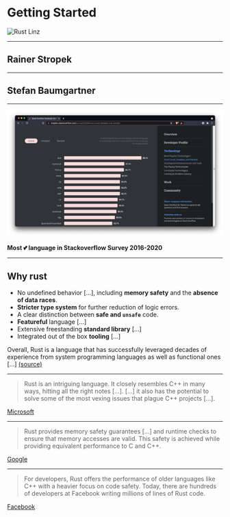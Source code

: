 # Getting Started

![Rust Linz](https://rust-linz.at/img/rust-linz-logo.svg)

---

## Rainer Stropek


---

## Stefan Baumgartner

---

![Rust](../images/rustlove.png)

**Most 💕 language in Stackoverflow Survey 2016-2020**

---

## Why rust

- No undefined behavior [...], including **memory safety** and the **absence of data races**.
- **Stricter type system** for further reduction of logic errors.
- A clear distinction between **safe and `unsafe`** code.
- **Featureful** language [...]
- Extensive freestanding **standard library** [...]
- Integrated out of the box **tooling** [...]

Overall, Rust is a language that has successfully leveraged decades of experience from system programming languages as well as functional ones [...] [(source)](https://lkml.org/lkml/2021/4/14/1023)

---

>  Rust is an intriguing language. It closely resembles C++ in many ways, hitting all the right notes [...]. [...] it also has the potential to solve some of the most vexing issues that plague C++ projects [...]. 

[Microsoft](https://blogs.windows.com/windowsdeveloper/2020/04/30/rust-winrt-public-preview/)

---

> Rust provides memory safety guarantees [...] and runtime checks to ensure that memory accesses are valid. This safety is achieved while providing equivalent performance to C and C++.

[Google](https://security.googleblog.com/2021/04/rust-in-android-platform.html)

---

>  For developers, Rust offers the performance of older languages like C++ with a heavier focus on code safety. Today, there are hundreds of developers at Facebook writing millions of lines of Rust code. 

[Facebook](https://engineering.fb.com/2021/04/29/developer-tools/rust/)